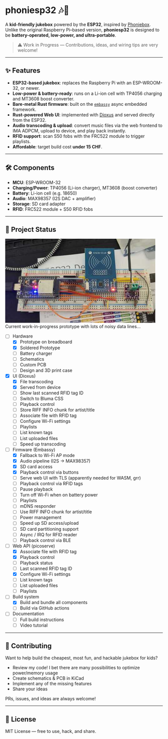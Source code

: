 # phoniesp32 🎶🔋

A **kid-friendly jukebox** powered by the **ESP32**, inspired by
[Phoniebox](https://phoniebox.de). Unlike the original Raspberry Pi–based
version, **phoniesp32** is designed to be **battery-operated, low-power, and
ultra-portable**.

> ⚠️ Work in Progress — Contributions, ideas, and wiring tips are very welcome!

---

## ✨ Features

- **ESP32-based jukebox**: replaces the Raspberry Pi with an ESP-WROOM-32, or
  newer.
- **Low-power & battery-ready**: runs on a Li-ion cell with TP4056 charging and
  MT3608 boost converter.
- **Bare-metal Rust firmware**: built on the [`embassy`](https://embassy.dev/)
  async embedded framework.
- **Rust-powered Web UI**: implemented with [Dioxus](https://dioxuslabs.com/)
  and served directly from the ESP32.
- **Audio transcoding & upload**: convert music files via the web frontend to
  IMA ADPCM, upload to device, and play back instantly.
- **RFID support**: scan S50 fobs with the FRC522 module to trigger playlists.
- **Affordable**: target build cost **under 15 CHF**.

---

## 🛠 Components

- **MCU**: ESP-WROOM-32
- **Charging/Power**: TP4056 (Li-ion charger), MT3608 (boost converter)
- **Battery**: Li-ion cell (e.g. 18650)
- **Audio**: MAX98357 (I2S DAC + amplifier)
- **Storage**: SD card adapter
- **RFID**: FRC522 module + S50 RFID fobs

---

## 🚧 Project Status

![Screenshot of current prototype](./docs/progress-1.jpeg) Current
work-in-progress prototype with lots of noisy data lines...

- [ ] Hardware
  - [x] Prototype on breadboard
  - [x] Soldered Prototype
  - [ ] Battery charger
  - [ ] Schematics
  - [ ] Custom PCB
  - [ ] Design and 3D print case
- [x] UI (Dioxus)
  - [x] File transcoding
  - [x] Served from device
  - [ ] Show last scanned RFID tag ID
  - [ ] Switch to Bluma CSS
  - [ ] Playback control
  - [ ] Store RIFF INFO chunk for artist/title
  - [ ] Associate file with RFID tag
  - [ ] Configure Wi-Fi settings
  - [ ] Playlists
  - [ ] List known tags
  - [ ] List uploaded files
  - [ ] Speed up transcoding
- [ ] Firmware (Embassy)
  - [x] Fallback to Wi-Fi AP mode
  - [x] Audio pipeline (I2S → MAX98357)
  - [x] SD card access
  - [x] Playback control via buttons
  - [ ] Serve web UI with TLS (apparently needed for WASM, grr)
  - [ ] Playback control via RFID tags
  - [ ] Pause playback
  - [ ] Turn off Wi-Fi when on battery power
  - [ ] Playlists
  - [ ] mDNS responder
  - [ ] Use RIFF INFO chunk for artist/title
  - [ ] Power management
  - [ ] Speed up SD access/upload
  - [ ] SD card partitioning support
  - [ ] Async / IRQ for RFID reader
  - [ ] Playback control via BLE
- [ ] Web API (picoserve)
  - [x] Associate file with RFID tag
  - [x] Playback control
  - [ ] Playback status
  - [ ] Last scanned RFID tag ID
  - [x] Configure Wi-Fi settings
  - [ ] List known tags
  - [ ] List uploaded files
  - [ ] Playlists
- [ ] Build system
  - [x] Build and bundle all components
  - [ ] Build via GitHub actions
- [ ] Documentation
  - [ ] Full build instructions
  - [ ] Video tutorial

---

## 🤝 Contributing

Want to help build the cheapest, most fun, and hackable jukebox for kids?

- Review my code! I bet there are many possibilities to optimize power/memory
  usage
- Create schematics & PCB in KiCad
- Implement any of the missing features
- Share your ideas

PRs, issues, and ideas are always welcome!

---

## 📜 License

MIT License — free to use, hack, and share.
